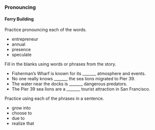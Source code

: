 ### Pronouncing

#### Ferry Building

Practice pronouncing each of the words.
- entrepreneur
- annual
- presence
- speculate

Fill in the blanks using words or phrases from the story.
- Fisherman’s Wharf is known for its _______ atmosphere and events.
- No one really knows _______ the sea lions migrated to Pier 39.
- The water near the docks is _______ dangerous predators.
- The Pier 39 sea lions are a _______ tourist attraction in San Francisco.

Practice using each of the phrases in a sentence.
- grow into
- choose to
- due to
- realize that
